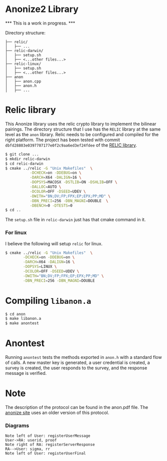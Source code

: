 # Anonize2 Library


*** This is a work in progress. ***

Directory structure:
```
├── relic/
│   ├── ...
├── relic-darwin/
│   ├── setup.sh
│   ├── <...other files...>		
├── relic-linux/
│   ├── setup.sh		
│   ├── <...other files...>		
├── anon
│   ├── anon.cpp
│   ├── anon.h
│   ├── ...
```

# Relic library
This Anonize library uses the relic crypto library to implement the bilinear pairings.  The directory structure that I use has the `RELIC` library at the same level as the `anon` library.  Relic needs to be configured and compiled for the right platform.   The project has been tested with commit `dbfd28803e0397707177e0f2c9aa6ed3ef24fdee` of the [RELIC library](https://github.com/relic-toolkit/relic).

```sh
$ git clone ...
$ mkdir relic-darwin
$ cd relic-darwin
$ cmake ../relic -G "Unix Makefiles"  \
		   -DCHECK=on -DDEBUG=on \
		   -DARCH=X64 -DALIGN=16 \
		   -DOPSYS=MACOSX -DSTLIB=ON -DSHLIB=OFF \
		   -DALLOC=AUTO \
		   -DCOLOR=OFF -DSEED=UDEV \
		   -DWITH="BN;DV;FP;FPX;EP;EPX;PP;MD" \
		   -DBN_PRECI=256 -DBN_MAGNI=DOUBLE  \
		   -DBENCH=0 -DTESTS=0
$ cd ..
```

The `setup.sh` file in `relic-darwin` just has that cmake command in it.

### For linux
I believe the following will setup `relic` for linux.
```sh
$ cmake ../relic -G "Unix Makefiles"  \
        -DCHECK=on -DDEBUG=on \
        -DARCH=X64 -DALIGN=16 \
        -DOPSYS=LINUX \
        -DCOLOR=OFF -DSEED=UDEV \
        -DWITH="BN;DV;FP;FPX;EP;EPX;PP;MD" \
        -DBN_PRECI=256 -DBN_MAGNI=DOUBLE 
```


# Compiling `libanon.a`

```sh
$ cd anon
$ make libanon.a
$ make anontest
```

# Anontest

Running `anontest` tests the methods exported in `anon.h` with a standard flow of calls. A new master key is generated, a user credential is created, a survey is created, the user responds to the survey, and the response message is verified.

# Note
The description of the protocol can be found in the anon.pdf file. The [anonize site](https://anonize.org/) uses an older version of this protocol.


### Diagrams


```sequence
Note left of User: registerUserMessage
User->RA: userid, proof
Note right of RA: registerServerResponse
RA-->User: sigma, rr
Note left of User: registerUserFinal
```



